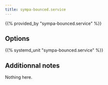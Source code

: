 ```yaml
---
title: sympa-bounced.service
---
```


{{% provided_by "sympa-bounced.service" %}}

## Options

{{% systemd_unit "sympa-bounced.service" %}}

## Additionnal notes

Nothing here.